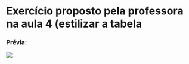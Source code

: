 <h1>Exercício proposto pela professora na aula 4 (estilizar a tabela</h1>
<h3>Prévia:</h3>
<img src="https://media.discordapp.net/attachments/835256293857427498/891118255769518101/unknown.png" alt"">
